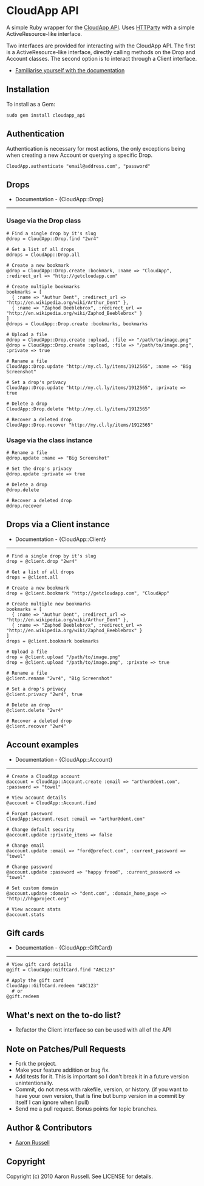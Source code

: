 # CloudApp API

A simple Ruby wrapper for the [CloudApp API](http://support.getcloudapp.com/faqs/developers/api). Uses [HTTParty](http://github.com/jnunemaker/httparty) with a simple ActiveResource-like interface.

Two interfaces are provided for interacting with the CloudApp API. The first is a ActiveResource-like interface, directly calling methods on the Drop and Account classes. The second option is to interact through a Client interface.

* [Familiarise yourself with the documentation](http://rubydoc.info/github/aaronrussell/cloudapp_api/)

## Installation

To install as a Gem:

    sudo gem install cloudapp_api

## Authentication

Authentication is necessary for most actions, the only exceptions being when creating a new Account or querying a specific Drop.

    CloudApp.authenticate "email@address.com", "password"

## Drops

* Documentation - {CloudApp::Drop}

---

### Usage via the Drop class

    # Find a single drop by it's slug
    @drop = CloudApp::Drop.find "2wr4"
    
    # Get a list of all drops
    @drops = CloudApp::Drop.all
    
    # Create a new bookmark
    @drop = CloudApp::Drop.create :bookmark, :name => "CloudApp", :redirect_url => "http://getcloudapp.com"
    
    # Create multiple bookmarks
    bookmarks = [
      { :name => "Authur Dent", :redirect_url => "http://en.wikipedia.org/wiki/Arthur_Dent" },
      { :name => "Zaphod Beeblebrox", :redirect_url => "http://en.wikipedia.org/wiki/Zaphod_Beeblebrox" }
    ]
    @drops = CloudApp::Drop.create :bookmarks, bookmarks
    
    # Upload a file
    @drop = CloudApp::Drop.create :upload, :file => "/path/to/image.png"
    @drop = CloudApp::Drop.create :upload, :file => "/path/to/image.png", :private => true
    
    # Rename a file
    CloudApp::Drop.update "http://my.cl.ly/items/1912565", :name => "Big Screenshot"
    
    # Set a drop's privacy
    CloudApp::Drop.update "http://my.cl.ly/items/1912565", :private => true
    
    # Delete a drop
    CloudApp::Drop.delete "http://my.cl.ly/items/1912565"
 
    # Recover a deleted drop
    CloudApp::Drop.recover "http://my.cl.ly/items/1912565"

### Usage via the class instance

    # Rename a file
    @drop.update :name => "Big Screenshot"
    
    # Set the drop's privacy
    @drop.update :private => true
    
    # Delete a drop
    @drop.delete
 
    # Recover a deleted drop
    @drop.recover

## Drops via a Client instance

* Documentation - {CloudApp::Client}

---

    # Find a single drop by it's slug
    drop = @client.drop "2wr4"
    
    # Get a list of all drops
    drops = @client.all
    
    # Create a new bookmark
    drop = @client.bookmark "http://getcloudapp.com", "CloudApp"
    
    # Create multiple new bookmarks
    bookmarks = [
      { :name => "Authur Dent", :redirect_url => "http://en.wikipedia.org/wiki/Arthur_Dent" },
      { :name => "Zaphod Beeblebrox", :redirect_url => "http://en.wikipedia.org/wiki/Zaphod_Beeblebrox" }
    ]
    drops = @client.bookmark bookmarks
    
    # Upload a file
    drop = @client.upload "/path/to/image.png"
    drop = @client.upload "/path/to/image.png", :private => true
    
    # Rename a file
    @client.rename "2wr4", "Big Screenshot"
    
    # Set a drop's privacy
    @client.privacy "2wr4", true
    
    # Delete an drop
    @client.delete "2wr4"
    
    # Recover a deleted drop
    @client.recover "2wr4"

## Account examples

* Documentation - {CloudApp::Account}

---

    # Create a CloudApp account
    @account = CloudApp::Account.create :email => "arthur@dent.com", :password => "towel"
    
    # View account details
    @account = CloudApp::Account.find
    
    # Forgot password
    CloudApp::Account.reset :email => "arthur@dent.com"
     
    # Change default security
    @account.update :private_items => false
    
    # Change email
    @account.update :email => "ford@prefect.com", :current_password => "towel"
    
    # Change password
    @account.update :password => "happy frood", :current_password => "towel"
    
    # Set custom domain
    @account.update :domain => "dent.com", :domain_home_page => "http://hhgproject.org"
    
    # View account stats
    @account.stats

## Gift cards

* Documentation - {CloudApp::GiftCard}

---

    # View gift card details
    @gift = CloudApp::GiftCard.find "ABC123"
    
    # Apply the gift card
    CloudApp::GiftCard.redeem "ABC123"
      # or
    @gift.redeem

## What's next on the to-do list?

* Refactor the Client interface so can be used with all of the API

## Note on Patches/Pull Requests
 
* Fork the project.
* Make your feature addition or bug fix.
* Add tests for it. This is important so I don't break it in a future version unintentionally.
* Commit, do not mess with rakefile, version, or history.
  (if you want to have your own version, that is fine but bump version in a commit by itself I can ignore when I pull)
* Send me a pull request. Bonus points for topic branches.

## Author & Contributors

* [Aaron Russell](http://www.aaronrussell.co.uk)

## Copyright

Copyright (c) 2010 Aaron Russell. See LICENSE for details.
